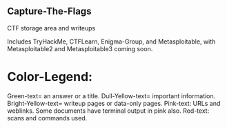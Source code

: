 ## Capture-The-Flags
CTF storage area and writeups

Includes TryHackMe, CTFLearn, Enigma-Group, and Metasploitable, with Metasploitable2 and Metasploitable3 coming soon.

# Color-Legend:
  Green-text= an answer or a title.
  Dull-Yellow-text= important information.
  Bright-Yellow-text= writeup pages or data-only pages.
  Pink-text: URLs and weblinks. Some documents have terminal output in pink also.
  Red-text: scans and commands used.
  
